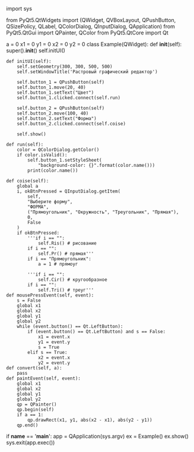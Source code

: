 import sys

from PyQt5.QtWidgets import (QWidget, QVBoxLayout, QPushButton,
    QSizePolicy, QLabel, QColorDialog, QInputDialog, QApplication)
from PyQt5.QtGui import QPainter, QColor
from PyQt5.QtCore import Qt

a = 0
x1 = 0
y1 = 0
x2 = 0
y2 = 0
class Example(QWidget):
    def __init__(self):
        super().__init__()
        self.initUI()

    def initUI(self):
        self.setGeometry(300, 300, 500, 500)
        self.setWindowTitle('Растровый графический редактор')

        self.button_1 = QPushButton(self)
        self.button_1.move(20, 40)
        self.button_1.setText("Цвет")
        self.button_1.clicked.connect(self.run)

        self.button_2 = QPushButton(self)
        self.button_2.move(100, 40)
        self.button_2.setText("Форма")
        self.button_2.clicked.connect(self.coise)

        self.show()

    def run(self):
        color = QColorDialog.getColor()
        if color.isValid():
            self.button_1.setStyleSheet(
                "background-color: {}".format(color.name()))
            print(color.name())

    def coise(self):
        global a
        i, okBtnPressed = QInputDialog.getItem(
            self,
            "Выберите форму",
            "ФОРМА",
            ("Прямоугольник", "Окружность", "Треугольник", "Прямая"),
            0,
            False
        )
        if okBtnPressed:
            '''if i == "":
                self.Ris() # рисование
            if i == "":
                self.Pr() # прямая'''
            if i == "Прямоугольник":
                a = 1 # прямоуг

            '''if i == "":
                self.Cir() # кругообразное
            if i == "":
                self.Tri() # треуг'''
    def mousePressEvent(self, event):
        s = False
        global x1
        global x2
        global y1
        global y2
        while (event.button() == Qt.LeftButton):
            if (event.button() == Qt.LeftButton) and s == False:
                x1 = event.x
                y1 = event.y
                s = True
            elif s == True:
                x2 = event.x
                y2 = event.y
    def convert(self, a):
        pass
    def paintEvent(self, event):
        global x1
        global x2
        global y1
        global y2
        qp = QPainter()
        qp.begin(self)
        if a == 1:
            qp.drawRect(x1, y1, abs(x2 - x1), abs(y2 - y1))
        qp.end()




if __name__ == '__main__':
    app = QApplication(sys.argv)
    ex = Example()
    ex.show()
    sys.exit(app.exec())
